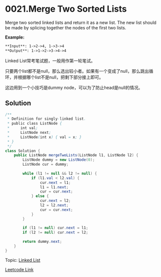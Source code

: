 # 0021.Merge Two Sorted Lists

Merge two sorted linked lists and return it as a new list. The new list should be made by splicing together the nodes of the first two lists.

**Example:**

```markdown
**Input**: 1->2->4, 1->3->4
**Output**: 1->1->2->3->4->4
```

Linked List常考笔试题，一般用作第一轮笔试。

只要两个list都不是null，那么选出较小者。如果有一个变成了null，那么跳出循环，并根据哪个list不是null，把剩下部分接上即可。

这边用到一个小技巧是dummy node，可以为了防止head是null的情况。

## Solution
```Java
/**
 * Definition for singly-linked list.
 * public class ListNode {
 *     int val;
 *     ListNode next;
 *     ListNode(int x) { val = x; }
 * }
 */
class Solution {
    public ListNode mergeTwoLists(ListNode l1, ListNode l2) {
        ListNode dummy = new ListNode(0);
        ListNode cur = dummy;
        
        while (l1 != null && l2 != null) {
            if (l1.val < l2.val) {
                cur.next = l1;
                l1 = l1.next;
                cur = cur.next;
            } else {
                cur.next = l2;
                l2 = l2.next;
                cur = cur.next;
            }
        }
        
        if (l1 != null) cur.next = l1;
        if (l2 != null) cur.next = l2;
        
        return dummy.next;
    }
}
```

Topic: [Linked List](/Linked_List/)

[Leetcode Link](https://leetcode.com/problems/merge-two-sorted-lists/)
